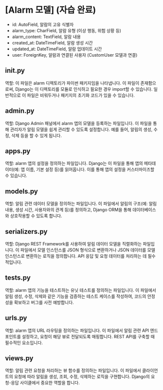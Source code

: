 # [Alarm 모델] (자습 완료)

- id: AutoField, 알람의 고유 식별자
- alarm_type: CharField, 알람 유형 (이상 행동, 위험 상황 등)
- alarm_content: TextField, 알람 내용
- created_at: DateTimeField, 알람 생성 시간
- updated_at: DateTimeField, 알람 업데이트 시간
- user: ForeignKey, 알람과 연결된 사용자 (CustomUser 모델과 연결)

## __init__.py
역할: 이 파일은 alarm 디렉토리가 파이썬 패키지임을 나타냅니다. 이 파일이 존재함으로써, Django는 이 디렉토리를 모듈로 인식하고 필요한 경우 import할 수 있습니다. 일반적으로 이 파일은 비워두거나 패키지의 초기화 코드가 있을 수 있습니다.

## admin.py
역할: Django Admin 패널에서 alarm 앱의 모델을 등록하는 파일입니다. 이 파일을 통해 관리자가 알림 모델을 쉽게 관리할 수 있도록 설정합니다. 예를 들어, 알림의 생성, 수정, 삭제 등을 할 수 있게 됩니다.

## apps.py
역할: alarm 앱의 설정을 정의하는 파일입니다. Django는 이 파일을 통해 앱의 메타데이터(예: 앱 이름, 기본 설정 등)를 읽어옵니다. 이를 통해 앱의 설정을 커스터마이즈할 수 있습니다.

## models.py
역할: 알림 관련 데이터 모델을 정의하는 파일입니다. 이 파일에서 알림의 구조(예: 알림 내용, 생성 시간, 사용자와의 관계 등)를 정의하고, Django ORM을 통해 데이터베이스와 상호작용할 수 있도록 합니다.

## serializers.py
역할: Django REST Framework를 사용하여 알림 데이터 모델을 직렬화하는 파일입니다. 이 파일에서 모델 인스턴스를 JSON 형식으로 변환하거나 JSON 데이터를 모델 인스턴스로 변환하는 로직을 정의합니다. API 응답 및 요청 데이터를 처리하는 데 필수적입니다.

## tests.py
역할: alarm 앱의 기능을 테스트하는 유닛 테스트를 정의하는 파일입니다. 이 파일에서 알림 생성, 수정, 삭제와 같은 기능을 검증하는 테스트 케이스를 작성하여, 코드의 안정성을 확보하고 버그를 사전 예방합니다.

## urls.py
역할: alarm 앱의 URL 라우팅을 정의하는 파일입니다. 이 파일에서 알림 관련 API 엔드포인트를 설정하고, 요청이 해당 뷰로 전달되도록 매핑합니다. REST API를 구축할 때 필수적인 요소입니다.

## views.py
역할: 알림 관련 요청을 처리하는 뷰 함수를 정의하는 파일입니다. 이 파일에서 클라이언트의 요청에 따라 알림을 생성, 조회, 수정, 삭제하는 로직을 구현합니다. Django의 요청-응답 사이클에서 중요한 역할을 합니다.
